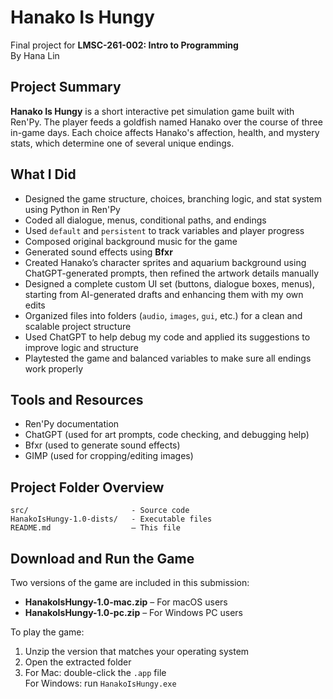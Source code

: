 # Hanako Is Hungy

Final project for **LMSC-261-002: Intro to Programming**  
By Hana Lin

## Project Summary

**Hanako Is Hungy** is a short interactive pet simulation game built with Ren'Py. The player feeds a goldfish named Hanako over the course of three in-game days. Each choice affects Hanako's affection, health, and mystery stats, which determine one of several unique endings.

## What I Did

- Designed the game structure, choices, branching logic, and stat system using Python in Ren'Py  
- Coded all dialogue, menus, conditional paths, and endings  
- Used `default` and `persistent` to track variables and player progress  
- Composed original background music for the game  
- Generated sound effects using **Bfxr**  
- Created Hanako’s character sprites and aquarium background using ChatGPT-generated prompts, then refined the artwork details manually  
- Designed a complete custom UI set (buttons, dialogue boxes, menus), starting from AI-generated drafts and enhancing them with my own edits  
- Organized files into folders (`audio`, `images`, `gui`, etc.) for a clean and scalable project structure  
- Used ChatGPT to help debug my code and applied its suggestions to improve logic and structure  
- Playtested the game and balanced variables to make sure all endings work properly

## Tools and Resources

- Ren'Py documentation  
- ChatGPT (used for art prompts, code checking, and debugging help)  
- Bfxr (used to generate sound effects)
- GIMP (used for cropping/editing images)

## Project Folder Overview

```text
src/                       - Source code
HanakoIsHungy-1.0-dists/   - Executable files
README.md                  – This file
```

## Download and Run the Game

Two versions of the game are included in this submission:

- **HanakoIsHungy-1.0-mac.zip** – For macOS users  
- **HanakoIsHungy-1.0-pc.zip** – For Windows PC users

To play the game:

1. Unzip the version that matches your operating system
2. Open the extracted folder
3. For Mac: double-click the `.app` file  
   For Windows: run `HanakoIsHungy.exe`
